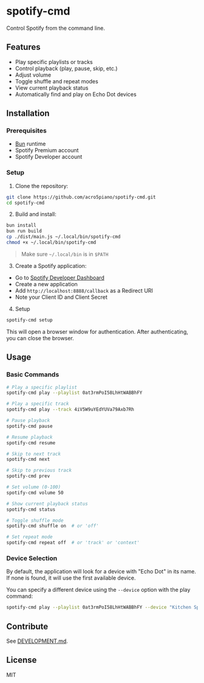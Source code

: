 # spotify-cmd

Control Spotify from the command line.

## Features

- Play specific playlists or tracks
- Control playback (play, pause, skip, etc.)
- Adjust volume
- Toggle shuffle and repeat modes
- View current playback status
- Automatically find and play on Echo Dot devices

## Installation

### Prerequisites

- [Bun](https://bun.sh/) runtime
- Spotify Premium account
- Spotify Developer account

### Setup

1. Clone the repository:

```bash
git clone https://github.com/acro5piano/spotify-cmd.git
cd spotify-cmd
```

2. Build and install:

```bash
bun install
bun run build
cp ./dist/main.js ~/.local/bin/spotify-cmd
chmod +x ~/.local/bin/spotify-cmd
```

> Make sure `~/.local/bin` is in `$PATH`

3. Create a Spotify application:

- Go to [Spotify Developer Dashboard](https://developer.spotify.com/dashboard)
- Create a new application
- Add `http://localhost:8888/callback` as a Redirect URI
- Note your Client ID and Client Secret

4. Setup

```bash
spotify-cmd setup
```

This will open a browser window for authentication. After authenticating, you can close the browser.

## Usage

### Basic Commands

```bash
# Play a specific playlist
spotify-cmd play --playlist 0at3rmPoI58LhHtWABBhFY

# Play a specific track
spotify-cmd play --track 4iV5W9uYEdYUVa79Axb7Rh

# Pause playback
spotify-cmd pause

# Resume playback
spotify-cmd resume

# Skip to next track
spotify-cmd next

# Skip to previous track
spotify-cmd prev

# Set volume (0-100)
spotify-cmd volume 50

# Show current playback status
spotify-cmd status

# Toggle shuffle mode
spotify-cmd shuffle on  # or 'off'

# Set repeat mode
spotify-cmd repeat off  # or 'track' or 'context'
```

### Device Selection

By default, the application will look for a device with "Echo Dot" in its name. If none is found, it will use the first available device.

You can specify a different device using the `--device` option with the play command:

```bash
spotify-cmd play --playlist 0at3rmPoI58LhHtWABBhFY --device "Kitchen Speaker"
```

## Contribute

See [DEVELOPMENT.md](./DEVELOPMENT.md).

## License

MIT
